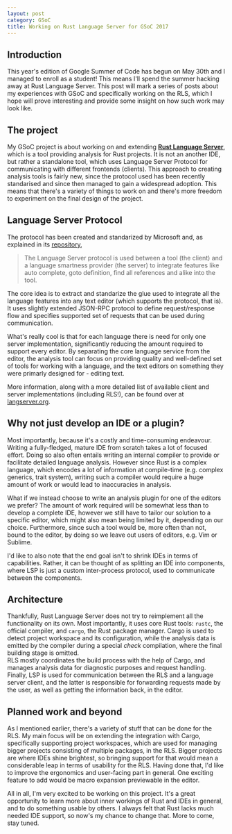 ```yaml
---
layout: post
category: GSoC
title: Working on Rust Language Server for GSoC 2017
---
```

## Introduction
This year's edition of Google Summer of Code has begun on May 30th and I managed to enroll as a student! This means I'll spend the summer hacking away at Rust Language Server. This post will mark a series of posts about my experiences with GSoC and specifically working on the RLS, which I hope will prove interesting and provide some insight on how such work may look like.

## The project
My GSoC project is about working on and extending [**Rust Language Server**](https://github.com/rust-lang-nursery/rls/), which is a tool providing analysis for Rust projects. It is not an another IDE, but rather a standalone tool, which uses Language Server Protocol for communicating with different frontends (clients). This approach to creating analysis tools is fairly new, since the protocol used has been recently standarised and since then managed to gain a widespread adoption. This means that there's a variety of things to work on and there's more freedom to experiment on the final design of the project.

## Language Server Protocol
The protocol has been created and standarized by Microsoft and, as explained in its [repository](https://github.com/Microsoft/language-server-protocol),
> The Language Server protocol is used between a tool (the client) and a language smartness provider (the server) to integrate features like auto complete, goto definition, find all references and alike into the tool.

The core idea is to extract and standarize the glue used to integrate all the language features into any text editor (which supports the protocol, that is).
It uses slightly extended JSON-RPC protocol to define request/response flow and specifies supported set of requests that can be used during communication.

What's really cool is that for each language there is need for only one server implementation, significantly reducing the amount required to support every editor.
By separating the core language service from the editor, the analysis tool can focus on providing quality and well-defined set of tools for working with a language, and the text editors on something they were primarly designed for - editing text.



More information, along with a more detailed list of available client and server implementations (including RLS!), can be found over at [langserver.org](http://langserver.org/).


## Why not just develop an IDE or a plugin?
Most importantly, because it's a costly and time-consuming endeavour. Writing a fully-fledged, mature IDE from scratch takes a lot of focused effort. Doing so also often entails writing an internal compiler to provide or facilitate detailed language analysis. However since Rust is a complex language, which encodes a lot of information at compile-time (e.g. complex generics, trait system), writing such a compiler would require a huge amount of work or would lead to inaccuracies in analysis.

What if we instead choose to write an analysis plugin for one of the editors we prefer? The amount of work required will be somewhat less than to develop a complete IDE, however we still have to tailor our solution to a specific editor, which might also mean being limited by it, depending on our choice. Furthermore, since such a tool would be, more often than not, bound to the editor, by doing so we leave out users of editors, e.g. Vim or Sublime.

I'd like to also note that the end goal isn't to shrink IDEs in terms of capabilities. Rather, it can be thought of as splitting an IDE into components, where LSP is just a custom inter-process protocol, used to communicate between the components.

## Architecture
Thankfully, Rust Language Server does not try to reimplement all the functionality on its own. Most importantly, it uses core Rust tools: `rustc`, the official compiler, and `cargo`, the Rust package manager. Cargo is used to detect project workspace and its configuration, while the analysis data is emitted by the compiler during a special *check* compilation, where the final building stage is omitted.<br>
RLS mostly coordinates the build process with the help of Cargo, and manages analysis data for diagnostic purposes and request handling.<br>
Finally, LSP is used for communication between the RLS and a language server client, and the latter is responsible for forwarding requests made by the user, as well as getting the information back, in the editor.

## Planned work and beyond
As I mentioned earlier, there's a variety of stuff that can be done for the RLS. My main focus will be on extending the integration with Cargo, specifically supporting project workspaces, which are used for managing bigger projects consisting of multiple packages, in the RLS. Bigger projects are where IDEs shine brightest, so bringing support for that would mean a considerable leap in terms of usability for the RLS. Having done that, I'd like to improve the ergonomics and user-facing part in general. One exciting feature to add would be macro expansion previewable in the editor.

All in all, I'm very excited to be working on this project. It's a great opportunity to learn more about inner workings of Rust and IDEs in general, and to do something usable by others. I always felt that Rust lacks much needed IDE support, so now's my chance to change that.
More to come, stay tuned.
